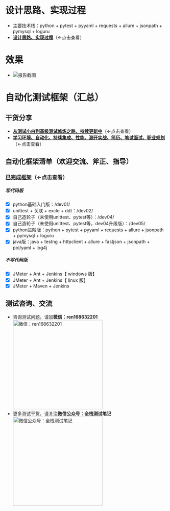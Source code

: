 # 设计思路、实现过程
- 主要技术栈：python + pytest + pyyaml + requests + allure + jsonpath + pymysql + loguru
- [**设计思路、实现过程**](https://www.cnblogs.com/uncleyong/p/12016690.html)（←点击查看）


# 效果
- ![报告截图](https://gitee.com/qzcsbj/pic/raw/master/alluredemo.png)


# 自动化测试框架（汇总）

## 干货分享
- [**从测试小白到高级测试修炼之路，持续更新中**](https://www.cnblogs.com/uncleyong/p/10530261.html)（←点击查看）
- [**学习环境、自动化、持续集成、性能、测开实战、简历、笔试面试、职业规划**](https://www.cnblogs.com/uncleyong/p/15777706.html)（←点击查看）


## 自动化框架清单（欢迎交流、斧正、指导）
### [**已完成框架**](https://www.cnblogs.com/uncleyong/p/10650552.html)（←点击查看）
##### 写代码版
- [X] python基础入门版：/dev01/
- [X] unittest + 关联 + excle + ddt：/dev02/
- [X] 自己造轮子（未使用unittest、pytest等）：/dev04/
- [X] 自己造轮子（未使用unittest、pytest等，dev04升级版）：/dev05/
- [X] python进阶版：python + pytest + pyyaml + requests + allure + jsonpath + pymysql + loguru
- [X] java版：java + testng + httpclient + allure + fastjson + jsonpath + poi/yaml + log4j
##### 不写代码版
- [X] JMeter + Ant + Jenkins【 windows 版】
- [X] JMeter + Ant + Jenkins【 linux 版】
- [X] JMeter + Maven + Jenkins

## 测试咨询、交流
- 咨询测试问题，请加**微信：ren168632201**
<br/><img src="https://gitee.com/qzcsbj/pic/raw/master/wx.png" width="280" height="280" alt="微信：ren168632201" title="微信：ren168632201"/><br/>
- 更多测试干货，请关注**微信公众号：全栈测试笔记**
<br/><img src="https://gitee.com/qzcsbj/pic/raw/master/qzcsbj.png" width="280" height="280" alt="微信公众号：全栈测试笔记" title="微信公众号：全栈测试笔记"/><br/>
